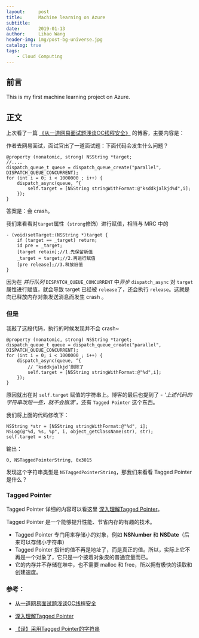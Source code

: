 ```yaml
---
layout:     post
title:      Machine learning on Azure
subtitle:   
date:       2019-01-13
author:     Lihao Wang
header-img: img/post-bg-universe.jpg
catalog: true
tags:
    - Cloud Computing
---
```



## 前言

This is my first machine learning project on Azure.


## 正文

上次看了一篇 [《从一道网易面试题浅谈OC线程安全》](https://www.jianshu.com/p/cec2a41aa0e7) 的博客，主要内容是：

作者去网易面试，面试官出了一道面试题：下面代码会发生什么问题？

```objc
@property (nonatomic, strong) NSString *target;
//....
dispatch_queue_t queue = dispatch_queue_create("parallel", DISPATCH_QUEUE_CONCURRENT);
for (int i = 0; i < 1000000 ; i++) {
    dispatch_async(queue, ^{
        self.target = [NSString stringWithFormat:@"ksddkjalkjd%d",i];
    });
}
```

答案是：会 crash。

我们来看看对`target`属性（`strong`修饰）进行赋值，相当与 MRC 中的

```
- (void)setTarget:(NSString *)target {
    if (target == _target) return;
    id pre = _target;
    [target retain];//1.先保留新值
    _target = target;//2.再进行赋值
    [pre release];//3.释放旧值
}
```

因为在 *并行队列* `DISPATCH_QUEUE_CONCURRENT` 中*异步* `dispatch_async` 对 `target`属性进行赋值，就会导致 target 已经被 `release`了，还会执行 `release`。这就是向已释放内存对象发送消息而发生 crash 。


### 但是

我敲了这段代码，执行的时候发现并不会 crash~

```objc
@property (nonatomic, strong) NSString *target;
dispatch_queue_t queue = dispatch_queue_create("parallel", DISPATCH_QUEUE_CONCURRENT);
for (int i = 0; i < 1000000 ; i++) {
    dispatch_async(queue, ^{
    	// ‘ksddkjalkjd’删除了
        self.target = [NSString stringWithFormat:@"%d",i];
    });
}
```

原因就出在对 `self.target` 赋值的字符串上。博客的最后也提到了 - *‘上述代码的字符串改短一些，就不会崩溃’*，还有 `Tagged Pointer` 这个东西。

我们将上面的代码修改下：


```objc
NSString *str = [NSString stringWithFormat:@"%d", i];
NSLog(@"%d, %s, %p", i, object_getClassName(str), str);
self.target = str;
```

输出：

```
0, NSTaggedPointerString, 0x3015
```

发现这个字符串类型是 `NSTaggedPointerString`，那我们来看看 Tagged Pointer 是什么？

### Tagged Pointer

Tagged Pointer 详细的内容可以看这里 [深入理解Tagged Pointer](http://www.infoq.com/cn/articles/deep-understanding-of-tagged-pointer)。

Tagged Pointer 是一个能够提升性能、节省内存的有趣的技术。

- Tagged Pointer 专门用来存储小的对象，例如 **NSNumber** 和 **NSDate**（后来可以存储小字符串）
- Tagged Pointer 指针的值不再是地址了，而是真正的值。所以，实际上它不再是一个对象了，它只是一个披着对象皮的普通变量而已。
- 它的内存并不存储在堆中，也不需要 malloc 和 free，所以拥有极快的读取和创建速度。




### 参考：

- [从一道网易面试题浅谈OC线程安全](https://www.jianshu.com/p/cec2a41aa0e7)

- [深入理解Tagged Pointer](http://www.infoq.com/cn/articles/deep-understanding-of-tagged-pointer)

- [【译】采用Tagged Pointer的字符串](http://www.cocoachina.com/ios/20150918/13449.html)


